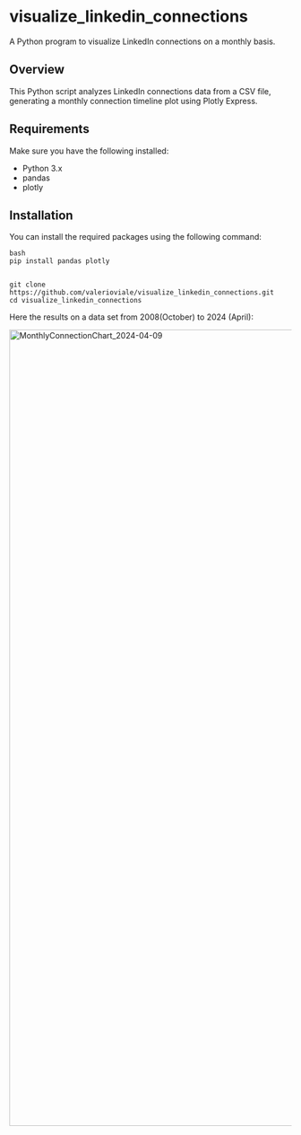 # visualize_linkedin_connections
A Python program to visualize LinkedIn connections on a monthly basis.

## Overview

This Python script analyzes LinkedIn connections data from a CSV file, generating a monthly connection timeline plot using Plotly Express.

## Requirements

Make sure you have the following installed:

- Python 3.x
- pandas
- plotly

## Installation

You can install the required packages using the following command:
```
bash
pip install pandas plotly


git clone https://github.com/valerioviale/visualize_linkedin_connections.git
cd visualize_linkedin_connections
```

Here the results on a data set from 2008(October) to 2024 (April):



<img width="1419" alt="MonthlyConnectionChart_2024-04-09" src="https://github.com/valerioviale/visualize_linkedin_connections/assets/34212301/1e687064-aa47-4919-92f5-aee866cafe73">
